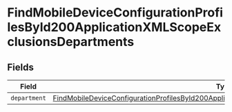 # FindMobileDeviceConfigurationProfilesById200ApplicationXMLScopeExclusionsDepartments


## Fields

| Field                                                                                                                                                                                                                       | Type                                                                                                                                                                                                                        | Required                                                                                                                                                                                                                    | Description                                                                                                                                                                                                                 |
| --------------------------------------------------------------------------------------------------------------------------------------------------------------------------------------------------------------------------- | --------------------------------------------------------------------------------------------------------------------------------------------------------------------------------------------------------------------------- | --------------------------------------------------------------------------------------------------------------------------------------------------------------------------------------------------------------------------- | --------------------------------------------------------------------------------------------------------------------------------------------------------------------------------------------------------------------------- |
| `department`                                                                                                                                                                                                                | [FindMobileDeviceConfigurationProfilesById200ApplicationXMLScopeExclusionsDepartmentsDepartment](../../models/operations/findmobiledeviceconfigurationprofilesbyid200applicationxmlscopeexclusionsdepartmentsdepartment.md) | :heavy_minus_sign:                                                                                                                                                                                                          | N/A                                                                                                                                                                                                                         |